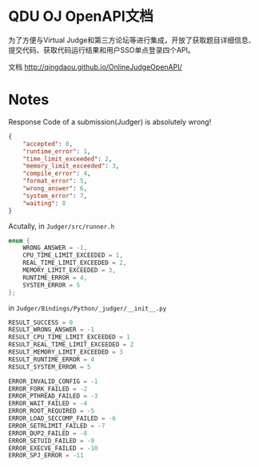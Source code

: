 # QDU OJ OpenAPI文档

为了方便与Virtual Judge和第三方论坛等进行集成，开放了获取题目详细信息、提交代码、获取代码运行结果和用户SSO单点登录四个API。

文档 http://qingdaou.github.io/OnlineJudgeOpenAPI/

# Notes

Response Code of a submission(Judger) is absolutely wrong!

```json
{
    "accepted": 0,
    "runtime_error": 1,
    "time_limit_exceeded": 2,
    "memory_limit_exceeded": 3,
    "compile_error": 4,
    "format_error": 5,
    "wrong_answer": 6,
    "system_error": 7,
    "waiting": 8
}

```

Acutally, in `Judger/src/runner.h`

```cpp
enum {
    WRONG_ANSWER = -1,
    CPU_TIME_LIMIT_EXCEEDED = 1,
    REAL_TIME_LIMIT_EXCEEDED = 2,
    MEMORY_LIMIT_EXCEEDED = 3,
    RUNTIME_ERROR = 4,
    SYSTEM_ERROR = 5
};

```

in `Judger/Bindings/Python/_judger/__init__.py`

```python
RESULT_SUCCESS = 0
RESULT_WRONG_ANSWER = -1
RESULT_CPU_TIME_LIMIT_EXCEEDED = 1
RESULT_REAL_TIME_LIMIT_EXCEEDED = 2
RESULT_MEMORY_LIMIT_EXCEEDED = 3
RESULT_RUNTIME_ERROR = 4
RESULT_SYSTEM_ERROR = 5

ERROR_INVALID_CONFIG = -1
ERROR_FORK_FAILED = -2
ERROR_PTHREAD_FAILED = -3
ERROR_WAIT_FAILED = -4
ERROR_ROOT_REQUIRED = -5
ERROR_LOAD_SECCOMP_FAILED = -6
ERROR_SETRLIMIT_FAILED = -7
ERROR_DUP2_FAILED = -8
ERROR_SETUID_FAILED = -9
ERROR_EXECVE_FAILED = -10
ERROR_SPJ_ERROR = -11
```
